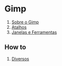 # Gimp

1. [Sobre o Gimp](estudos/about.md)
1. [Atalhos](estudos/atalhos.md)
1. [Janelas e Ferramentas](estudos/janelas-ferramentas.md)

## How to

1. [Diversos](estudos/diversos.md)